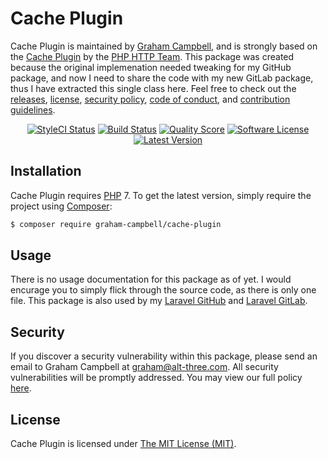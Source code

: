 Cache Plugin
============

Cache Plugin is maintained by [Graham Campbell](https://github.com/GrahamCampbell), and is strongly based on the [Cache Plugin](https://github.com/php-http/cache-plugin) by the [PHP HTTP Team](http://php-http.org/). This package was created because the original implemenation needed tweaking for my GitHub package, and now I need to share the code with my new GitLab package, thus I have extracted this single class here. Feel free to check out the [releases](https://github.com/GrahamCampbell/Cache-Plugin/releases), [license](LICENSE), [security policy](.github/SECURITY.md), [code of conduct](.github/CODE_OF_CONDUCT.md), and [contribution guidelines](.github/CONTRIBUTING.md).

<p align="center">
<a href="https://styleci.io/repos/125631490"><img src="https://styleci.io/repos/125631490/shield" alt="StyleCI Status"></img></a>
<a href="https://travis-ci.org/GrahamCampbell/Cache-Plugin"><img src="https://img.shields.io/travis/GrahamCampbell/Cache-Plugin/master.svg?style=flat-square" alt="Build Status"></img></a>
<a href="https://scrutinizer-ci.com/g/GrahamCampbell/Cache-Plugin"><img src="https://img.shields.io/scrutinizer/g/GrahamCampbell/Cache-Plugin.svg?style=flat-square" alt="Quality Score"></img></a>
<a href="LICENSE"><img src="https://img.shields.io/badge/license-MIT-brightgreen.svg?style=flat-square" alt="Software License"></img></a>
<a href="https://github.com/GrahamCampbell/Cache-Plugin/releases"><img src="https://img.shields.io/github/release/GrahamCampbell/Cache-Plugin.svg?style=flat-square" alt="Latest Version"></img></a>
</p>


## Installation

Cache Plugin requires [PHP](https://php.net) 7. To get the latest version, simply require the project using [Composer](https://getcomposer.org):

```bash
$ composer require graham-campbell/cache-plugin
```


## Usage

There is no usage documentation for this package as of yet. I would encurage you to simply flick through the source code, as there is only one file. This package is also used by my [Laravel GitHub](https://github.com/GrahamCampbell/Laravel-GitHub) and [Laravel GitLab](https://github.com/GrahamCampbell/Laravel-GitLab).


## Security

If you discover a security vulnerability within this package, please send an email to Graham Campbell at graham@alt-three.com. All security vulnerabilities will be promptly addressed. You may view our full policy [here](.github/SECURITY.md).


## License

Cache Plugin is licensed under [The MIT License (MIT)](LICENSE).
